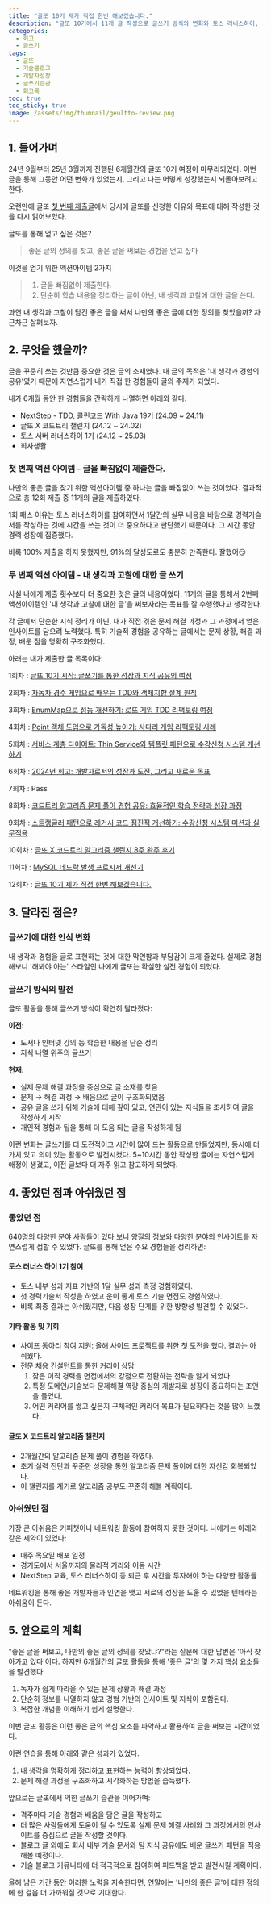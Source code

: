 ```yaml
---
title: "글또 10기 제가 직접 한번 해보겠습니다."
description: "글또 10기에서 11개 글 작성으로 글쓰기 방식의 변화와 토스 러너스하이, 코드트리 챌린지 등 다양한 기회를 얻은 6개월의 성장 기록"
categories: 
  - 회고
  - 글쓰기
tags: 
  - 글또
  - 기술블로그
  - 개발자성장
  - 글쓰기습관
  - 회고록
toc: true
toc_sticky: true
image: /assets/img/thumnail/geultto-review.png
---
```

## 1. 들어가며 

24년 9월부터 25년 3월까지 진행된 6개월간의 글또 10기 여정이 마무리되었다.
이번 글을 통해 그동안 어떤 변화가 있었는지, 그리고 나는 어떻게 성장했는지 되돌아보려고 한다.

오랜만에 글또 [첫 번째 제출글](https://jeonje.github.io/posts/geultto-start-resolution/)에서 당시에 글또를 신청한 이유와 목표에 대해 작성한 것을 다시 읽어보았다.

글또를 통해 얻고 싶은 것은?
>좋은 글의 정의를 찾고, 좋은 글을 써보는 경험을 얻고 싶다

이것을 얻기 위한 액션아이템 2가지 
> 1. 글을 빠짐없이 제출한다.
> 2. 단순히 학습 내용을 정리하는 글이 아닌, 내 생각과 고찰에 대한 글을 쓴다.

과연 내 생각과 고찰이 담긴 좋은 글을 써서 나만의 좋은 글에 대한 정의를 찾았을까? 차근차근 살펴보자.

## 2. 무엇을 했을까?
글을 꾸준히 쓰는 것만큼 중요한 것은 글의 소재였다.
내 글의 목적은 '내 생각과 경험의 공유'였기 때문에 자연스럽게 내가 직접 한 경험들이 글의 주제가 되었다. 

내가 6개월 동안 한 경험들을 간략하게 나열하면 아래와 같다.
- NextStep - TDD, 클린코드 With Java 19기 (24.09 ~ 24.11)
- 글또 X 코드트리 챌린지 (24.12 ~ 24.02)
- 토스 서버 러너스하이 1기 (24.12 ~ 25.03)
- 회사생활

### 첫 번째 액션 아이템 - 글을 빠짐없이 제출한다.
나만의 좋은 글을 찾기 위한 액션아이템 중 하나는 글을 빠짐없이 쓰는 것이었다. 결과적으로 총 12회 제출 중 11개의 글을 제출하였다. 

1회 패스 이유는 토스 러너스하이를 참여하면서 1달간의 실무 내용을 바탕으로 경력기술서를 작성하는 것에 시간을 쓰는 것이 더 중요하다고 판단했기 때문이다. 그 시간 동안 경력 성장에 집중했다.

비록 100% 제출을 하지 못했지만, 91%의 달성도로도 충분히 만족한다. 잘했어😏

### 두 번째 액션 아이템 - 내 생각과 고찰에 대한 글 쓰기
사실 나에게 제출 횟수보다 더 중요한 것은 글의 내용이었다.
11개의 글을 통해서 2번째 액션아이템인 '내 생각과 고찰에 대한 글'을 써보자라는 목표를 잘 수행했다고 생각한다.

각 글에서 단순한 지식 정리가 아닌, 내가 직접 겪은 문제 해결 과정과 그 과정에서 얻은 인사이트를 담으려 노력했다. 특히 기술적 경험을 공유하는 글에서는 문제 상황, 해결 과정, 배운 점을 명확히 구조화했다.

아래는 내가 제출한 글 목록이다:

1회차 : [글또 10기 시작: 글쓰기를 통한 성장과 지식 공유의 여정](https://jeonje.github.io/posts/geultto-start-resolution/)

2회차 : [자동차 경주 게임으로 배우는 TDD와 객체지향 설계 원칙](https://jeonje.github.io/posts/geultto-racing-car-game-with-tdd-and-clean-code/)

3회차 : [EnumMap으로 성능 개선하기: 로또 게임 TDD 리팩토링 여정](https://jeonje.github.io/posts/geultto-lotto-game-with-tdd-and-clean-code/)

4회차 : [Point 객체 도입으로 가독성 높이기: 사다리 게임 리팩토링 사례](https://jeonje.github.io/posts/geultto-ladder-game-with-tdd-and-clean-code/)

5회차 : [서비스 계층 다이어트: Thin Service와 템플릿 패턴으로 수강신청 시스템 개선하기](https://jeonje.github.io/posts/geultto-learning-management-system-with-tdd-and-clean-code-1/)

6회차 : [2024년 회고: 개발자로서의 성장과 도전, 그리고 새로운 목표](https://jeonje.github.io/posts/geultto-review-in-2024/)

7회차 : Pass

8회차 : [코드트리 알고리즘 문제 풀이 경험 공유: 효율적인 학습 전략과 성장 과정](https://jeonje.github.io/posts/geultto-review-code-tree/)

9회차 : [스트랭글러 패턴으로 레거시 코드 점진적 개선하기: 수강신청 시스템 미션과 실무적용](https://jeonje.github.io/posts/geultto-learning-management-system-with-tdd-and-clean-code-2/)

10회차 : [글또 X 코드트리 알고리즘 챌린지 8주 완주 후기](https://jeonje.github.io/posts/geultto-codetree-challenge/)

11회차 : [MySQL 데드락 발생 프로시저 개선기](https://jeonje.github.io/posts/geultto-mysql-deadlock-improvement/)

12회차 : [글또 10기 제가 직접 한번 해보겠습니다.](https://jeonje.github.io/posts/geultto-review/)

## 3. 달라진 점은?
### 글쓰기에 대한 인식 변화
내 생각과 경험을 글로 표현하는 것에 대한 막연함과 부담감이 크게 줄었다. 실제로 경험해보니 '해봐야 아는' 스타일인 나에게 글또는 확실한 실전 경험이 되었다.

### 글쓰기 방식의 발전
글또 활동을 통해 글쓰기 방식이 확연히 달라졌다:

**이전**: 
- 도서나 인터넷 강의 등 학습한 내용을 단순 정리
- 지식 나열 위주의 글쓰기

**현재**:
- 실제 문제 해결 과정을 중심으로 글 소재를 찾음
- 문제 → 해결 과정 → 배움으로 글이 구조화되었음
- 공유 글을 쓰기 위해 기술에 대해 깊이 있고, 연관이 있는 지식들을 조사하여 글을 작성하기 시작
- 개인적 경험과 팁을 통해 더 도움 되는 글을 작성하게 됨 

이런 변화는 글쓰기를 더 도전적이고 시간이 많이 드는 활동으로 만들었지만, 동시에 더 가치 있고 의미 있는 활동으로 발전시켰다. 5~10시간 동안 작성한 글에는 자연스럽게 애정이 생겼고, 이전 글보다 더 자주 읽고 참고하게 되었다.

## 4. 좋았던 점과 아쉬웠던 점 
### 좋았던 점
640명의 다양한 분야 사람들이 있다 보니 양질의 정보와 다양한 분야의 인사이트를 자연스럽게 접할 수 있었다. 글또를 통해 얻은 주요 경험들을 정리하면:

#### 토스 러너스 하이 1기 참여
- 토스 내부 성과 지표 기반의 1달 실무 성과 측정 경험하였다.
- 첫 경력기술서 작성을 하였고 운이 좋게 토스 기술 면접도 경험하였다.
- 비록 최종 결과는 아쉬웠지만, 다음 성장 단계를 위한 방향성 발견할 수 있었다.

#### 기타 활동 및 기회
- 사이프 동아리 참여 지원: 올해 사이드 프로젝트를 위한 첫 도전을 했다. 결과는 아쉬웠다.
- 전문 채용 컨설턴트를 통한 커리어 상담
  1. 잦은 이직 경력을 면접에서의 강점으로 전환하는 전략을 알게 되었다.
  2. 특정 도메인/기술보다 문제해결 역량 중심의 개발자로 성장이 중요하다는 조언을 들었다.
  3. 어떤 커리어를 쌓고 싶은지 구체적인 커리어 목표가 필요하다는 것을 많이 느꼈다.


#### 글또 X 코드트리 알고리즘 챌린지
- 2개월간의 알고리즘 문제 풀이 경험을 하였다.
- 초기 실력 진단과 꾸준한 성장을 통한 알고리즘 문제 풀이에 대한 자신감 회복되었다. 
- 이 챌린지를 계기로 알고리즘 공부도 꾸준히 해볼 계획이다.

### 아쉬웠던 점 
가장 큰 아쉬움은 커피챗이나 네트워킹 활동에 참여하지 못한 것이다. 나에게는 아래와 같은 제약이 있었다:

- 매주 목요일 배포 일정
- 경기도에서 서울까지의 물리적 거리와 이동 시간
- NextStep 교육, 토스 러너스하이 등 퇴근 후 시간을 투자해야 하는 다양한 활동들

네트워킹을 통해 좋은 개발자들과 인연을 맺고 서로의 성장을 도울 수 있었을 텐데라는 아쉬움이 든다.

## 5. 앞으로의 계획
"좋은 글을 써보고, 나만의 좋은 글의 정의를 찾았냐?"라는 질문에 대한 답변은 '아직 찾아가고 있다'이다. 하지만 6개월간의 글또 활동을 통해 '좋은 글'의 몇 가지 핵심 요소들을 발견했다:

1. 독자가 쉽게 따라올 수 있는 문제 상황과 해결 과정
2. 단순히 정보를 나열하지 않고 경험 기반의 인사이트 및 지식이 포함된다.
3. 복잡한 개념을 이해하기 쉽게 설명한다.

이번 글또 활동은 이런 좋은 글의 핵심 요소를 파악하고 활용하여 글을 써보는 시간이었다. 

이런 연습을 통해 아래와 같은 성과가 있었다.

1. 내 생각을 명확하게 정리하고 표현하는 능력이 향상되었다.
2. 문제 해결 과정을 구조화하고 시각화하는 방법을 습득했다.

앞으로는 글또에서 익힌 글쓰기 습관을 이어가며:
- 격주마다 기술 경험과 배움을 담은 글을 작성하고
- 더 많은 사람들에게 도움이 될 수 있도록 실제 문제 해결 사례와 그 과정에서의 인사이트를 중심으로 글을 작성할 것이다.
- 블로그 글 외에도 회사 내부 기술 문서와 팀 지식 공유에도 배운 글쓰기 패턴을 적용해볼 예정이다.
- 기술 블로그 커뮤니티에 더 적극적으로 참여하여 피드백을 받고 발전시킬 계획이다.

올해 남은 기간 동안 이러한 노력을 지속한다면, 연말에는 '나만의 좋은 글'에 대한 정의에 한 걸음 더 가까워질 것으로 기대한다.
